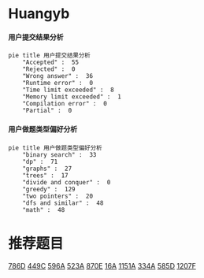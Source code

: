 # Huangyb

<!-- tabs:start -->



#### **用户提交结果分析**

```mermaid
pie title 用户提交结果分析
    "Accepted" :  55
    "Rejected" :  0
    "Wrong answer" :  36
    "Runtime error" :  0
    "Time limit exceeded" :  8
    "Memory limit exceeded" :  1
    "Compilation error" :  0
    "Partial" :  0
```

#### **用户做题类型偏好分析**

```mermaid
pie title 用户做题类型偏好分析
    "binary search" :  33
    "dp" :  71
    "graphs" :  27
    "trees" :  17
    "divide and conquer" :  0
    "greedy" :  129
    "two pointers" :  20
    "dfs and similar" :  48
    "math" :  48
```



<!-- tabs:end -->
# 推荐题目
[786D](https://codeforces.com/contest/786/problem/D)
[449C](https://codeforces.com/contest/449/problem/C)
[596A](https://codeforces.com/contest/596/problem/A)
[523A](https://codeforces.com/contest/523/problem/A)
[870E](https://codeforces.com/contest/870/problem/E)
[16A](https://codeforces.com/contest/16/problem/A)
[1151A](https://codeforces.com/contest/1151/problem/A)
[334A](https://codeforces.com/contest/334/problem/A)
[585D](https://codeforces.com/contest/585/problem/D)
[1207F](https://codeforces.com/contest/1207/problem/F)

